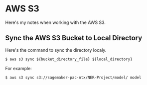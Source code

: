 # **AWS S3**

Here's my notes when working with the AWS S3.

## **Sync the AWS S3 Bucket to Local Directory**

Here's the command to sync the directory localy.

    $ aws s3 sync ${bucket_directory_file} ${local_directory}

For example:

    $ aws s3 sync s3://sagemaker-pac-ntx/NER-Project/model/ model